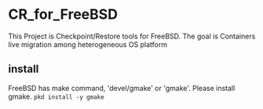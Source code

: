 # CR\_for\_FreeBSD

This Project is Checkpoint/Restore tools for FreeBSD.
The goal is Containers live migration among heterogeneous OS platform

## install
FreeBSD has make command, 'devel/gmake' or 'gmake'.
Please install gmake.
`pkd install -y gmake`
